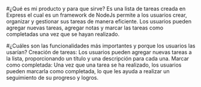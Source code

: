 #¿Qué es mi producto y para que sirve?
 Es una lista de tareas creada en Express el cual es un framework de NodeJs permite a los usuarios crear, organizar y gestionar sus tareas de manera eficiente. 
 Los usuarios pueden agregar nuevas tareas, agregar notas y marcar las tareas como completadas una vez que se hayan realizado.

#¿Cuáles son las funcionalidades más importantes y porque los usuarios las usarían?
Creación de tareas: Los usuarios pueden agregar nuevas tareas a la lista, proporcionando un título y una descripción para cada una.
Marcar como completada: Una vez que una tarea se ha realizado, los usuarios pueden marcarla como completada, lo que les ayuda a realizar un seguimiento de su progreso y logros.
